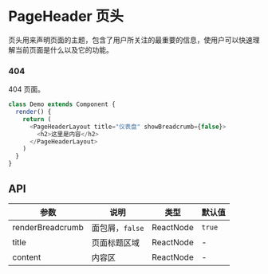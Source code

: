 PageHeader 页头
===

页头用来声明页面的主题，包含了用户所关注的最重要的信息，使用户可以快速理解当前页面是什么以及它的功能。


### 404

404 页面。

<!--DemoStart--> 
```js
class Demo extends Component {
  render() {
    return (
      <PageHeaderLayout title="仪表盘" showBreadcrumb={false}>
        <h2>这里是内容</h2>
      </PageHeaderLayout>
    )
  }
}
```
<!--End-->


## API

| 参数 | 说明 | 类型 | 默认值 |
| --------- | -------- | --------- | -------- |
| renderBreadcrumb | 面包屑，`false` | ReactNode | `true` |
| title | 页面标题区域 | ReactNode | - |
| content | 内容区| ReactNode | - |

